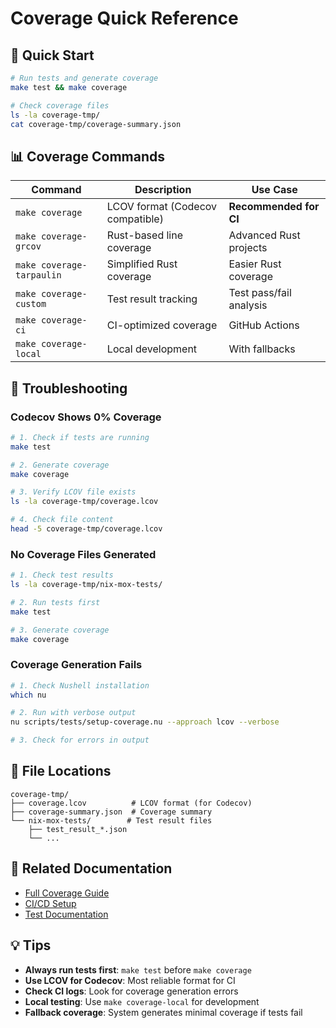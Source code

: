 # Coverage Quick Reference

## 🚀 Quick Start

```bash
# Run tests and generate coverage
make test && make coverage

# Check coverage files
ls -la coverage-tmp/
cat coverage-tmp/coverage-summary.json
```

## 📊 Coverage Commands

| Command | Description | Use Case |
|---------|-------------|----------|
| `make coverage` | LCOV format (Codecov compatible) | **Recommended for CI** |
| `make coverage-grcov` | Rust-based line coverage | Advanced Rust projects |
| `make coverage-tarpaulin` | Simplified Rust coverage | Easier Rust coverage |
| `make coverage-custom` | Test result tracking | Test pass/fail analysis |
| `make coverage-ci` | CI-optimized coverage | GitHub Actions |
| `make coverage-local` | Local development | With fallbacks |

## 🔧 Troubleshooting

### Codecov Shows 0% Coverage
```bash
# 1. Check if tests are running
make test

# 2. Generate coverage
make coverage

# 3. Verify LCOV file exists
ls -la coverage-tmp/coverage.lcov

# 4. Check file content
head -5 coverage-tmp/coverage.lcov
```

### No Coverage Files Generated
```bash
# 1. Check test results
ls -la coverage-tmp/nix-mox-tests/

# 2. Run tests first
make test

# 3. Generate coverage
make coverage
```

### Coverage Generation Fails
```bash
# 1. Check Nushell installation
which nu

# 2. Run with verbose output
nu scripts/tests/setup-coverage.nu --approach lcov --verbose

# 3. Check for errors in output
```

## 📁 File Locations

```
coverage-tmp/
├── coverage.lcov          # LCOV format (for Codecov)
├── coverage-summary.json  # Coverage summary
└── nix-mox-tests/        # Test result files
    ├── test_result_*.json
    └── ...
```

## 🔗 Related Documentation

- [Full Coverage Guide](COVERAGE.md)
- [CI/CD Setup](../.github/workflows/ci.yml)
- [Test Documentation](../scripts/tests/README.md)

## 💡 Tips

- **Always run tests first**: `make test` before `make coverage`
- **Use LCOV for Codecov**: Most reliable format for CI
- **Check CI logs**: Look for coverage generation errors
- **Local testing**: Use `make coverage-local` for development
- **Fallback coverage**: System generates minimal coverage if tests fail 